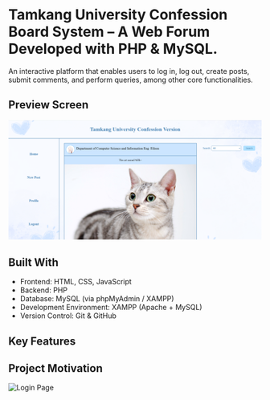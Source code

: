 # Tamkang University Confession Board System – A Web Forum Developed with PHP & MySQL.
An interactive platform that enables users to log in, log out, create posts, submit comments, and perform queries, among other core functionalities.
## Preview Screen
![Screenshot](images/home_screenshot.png)
## Built With
- Frontend: HTML, CSS, JavaScript
- Backend: PHP
- Database: MySQL (via phpMyAdmin / XAMPP)
- Development Environment: XAMPP (Apache + MySQL)
- Version Control: Git & GitHub

## Key Features
## Project Motivation
![Login Page](images/create_screenshot.png)
